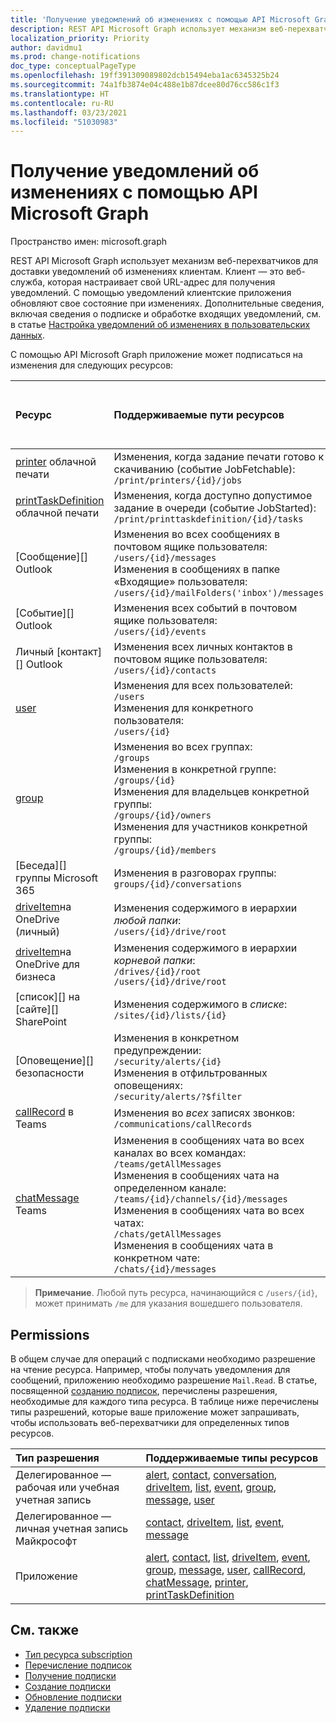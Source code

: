 ```yaml
---
title: 'Получение уведомлений об изменениях с помощью API Microsoft Graph '
description: REST API Microsoft Graph использует механизм веб-перехватчиков для доставки уведомлений об изменениях клиентам. Клиент — это веб-служба, которая настраивает свой URL-адрес для получения уведомлений. С помощью уведомлений клиентские приложения обновляют свое состояние при изменениях. Дополнительные сведения, включая сведения о подписке и обработке входящих уведомлений, см. в статье "Настройка уведомлений об изменениях в пользовательских данных".
localization_priority: Priority
author: davidmu1
ms.prod: change-notifications
doc_type: conceptualPageType
ms.openlocfilehash: 19ff391309089802dcb15494eba1ac6345325b24
ms.sourcegitcommit: 74a1fb3874e04c488e1b87dcee80d76cc586c1f3
ms.translationtype: HT
ms.contentlocale: ru-RU
ms.lasthandoff: 03/23/2021
ms.locfileid: "51030983"
---
```

# <a name="use-the-microsoft-graph-api-to-get-change-notifications"></a>Получение уведомлений об изменениях с помощью API Microsoft Graph 

Пространство имен: microsoft.graph

REST API Microsoft Graph использует механизм веб-перехватчиков для доставки уведомлений об изменениях клиентам. Клиент — это веб-служба, которая настраивает свой URL-адрес для получения уведомлений. С помощью уведомлений клиентские приложения обновляют свое состояние при изменениях. Дополнительные сведения, включая сведения о подписке и обработке входящих уведомлений, см. в статье [Настройка уведомлений об изменениях в пользовательских данных](/graph/webhooks).

С помощью API Microsoft Graph приложение может подписаться на изменения для следующих ресурсов:

| **Ресурс** | **Поддерживаемые пути ресурсов** | **Можно ли данные ресурсов включать в уведомления**                  |
|:----------------|:------------|:-----------------------------------------|
| [printer][] облачной печати | Изменения, когда задание печати готово к скачиванию (событие JobFetchable):<br>`/print/printers/{id}/jobs` | Нет |
| [printTaskDefinition][] облачной печати | Изменения, когда доступно допустимое задание в очереди (событие JobStarted):<br>`/print/printtaskdefinition/{id}/tasks` | Нет |
| [Сообщение][] Outlook | Изменения во всех сообщениях в почтовом ящике пользователя: <br>`/users/{id}/messages`<br>Изменения в сообщениях в папке «Входящие» пользователя:<br>`/users/{id}/mailFolders('inbox')/messages` | Нет |
| [Событие][] Outlook | Изменения всех событий в почтовом ящике пользователя:<br>`/users/{id}/events` | Нет |
| Личный [контакт][] Outlook | Изменения всех личных контактов в почтовом ящике пользователя:<br>`/users/{id}/contacts` | Нет |
| [user][] | Изменения для всех пользователей:<br>`/users` <br>Изменения для конкретного пользователя:<br>`/users/{id}`| Нет |
| [group][] | Изменения во всех группах:<br>`/groups` <br>Изменения в конкретной группе:<br>`/groups/{id}`<br>Изменения для владельцев конкретной группы:<br>`/groups/{id}/owners`<br>Изменения для участников конкретной группы:<br>`/groups/{id}/members`  | Нет |
| [Беседа][] группы Microsoft 365  | Изменения в разговорах группы:<br>`groups/{id}/conversations` | Нет |
| [driveItem][]на OneDrive (личный) | Изменения содержимого в иерархии _любой папки_:<br>`/users/{id}/drive/root` | Нет |
| [driveItem][]на OneDrive для бизнеса | Изменения содержимого в иерархии _корневой папки_:<br>`/drives/{id}/root`<br> `/users/{id}/drive/root` | Нет |
| [список][] на [сайте][] SharePoint | Изменения содержимого в _списке_: <br>`/sites/{id}/lists/{id}` | Нет |
| [Оповещение][] безопасности | Изменения в конкретном предупреждении:<br>`/security/alerts/{id}` <br>Изменения в отфильтрованных оповещениях:<br> `/security/alerts/?$filter`| Нет |
| [callRecord][] в Teams | Изменения во _всех_ записях звонков: `/communications/callRecords` | Нет |
| [chatMessage][] Teams | Изменения в сообщениях чата во всех каналах во всех командах:<br>`/teams/getAllMessages` <br>Изменения в сообщениях чата на определенном канале:<br>`/teams/{id}/channels/{id}/messages`<br>Изменения в сообщениях чата во всех чатах:<br>`/chats/getAllMessages` <br>Изменения в сообщениях чата в конкретном чате:<br>`/chats/{id}/messages` | Да |

> **Примечание**. Любой путь ресурса, начинающийся с `/users/{id}`, может принимать `/me` для указания вошедшего пользователя.

## <a name="permissions"></a>Permissions

В общем случае для операций с подписками необходимо разрешение на чтение ресурса. Например, чтобы получать уведомления для сообщений, приложению необходимо разрешение `Mail.Read`. В статье, посвященной [созданию подписок](../api/subscription-post-subscriptions.md), перечислены разрешения, необходимые для каждого типа ресурса. В таблице ниже перечислены типы разрешений, которые ваше приложение может запрашивать, чтобы использовать веб-перехватчики для определенных типов ресурсов.

| Тип разрешения                        | Поддерживаемые типы ресурсов                                                      |
| :------------------------------------- | :------------------------------------------------------------------------------------ |
| Делегированное — рабочая или учебная учетная запись     | [alert][], [contact][], [conversation][], [driveItem][], [list][], [event][], [group][], [message][], [user][]|
| Делегированное — личная учетная запись Майкрософт | [contact][], [driveItem][], [list][], [event][], [message][]                                        |
| Приложение                            | [alert][], [contact][], [list][], [driveItem][], [event][], [group][], [message][], [user][], [callRecord][], [chatMessage][], [printer][], [printTaskDefinition][]|


## <a name="see-also"></a>См. также

- [Тип ресурса subscription](./subscription.md)
- [Перечисление подписок](../api/subscription-list.md)
- [Получение подписки](../api/subscription-get.md)
- [Создание подписки](../api/subscription-post-subscriptions.md)
- [Обновление подписки](../api/subscription-update.md)
- [Удаление подписки](../api/subscription-delete.md)

[chatMessage]: ./chatmessage.md
[contact]: ./contact.md
[conversation]: ./conversation.md
[driveItem]: ./driveitem.md
[list]: ./list.md
[site]: ./site.md
[event]: ./event.md
[group]: ./group.md
[message]: ./message.md
[user]: ./user.md
[callRecord]: ./callrecords-callrecord.md
[alert]: ./alert.md
[printer]: ./printer.md
[printTaskDefinition]: ./printtaskdefinition.md


